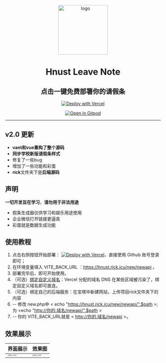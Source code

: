 

<div align="center">
<img width="160" src="https://blog.rick.icu/rick.jpeg" alt="logo"></br>
<h1 align="center">Hnust Leave Note</h1>

<h2>点击一键免费部署你的请假条</h2>

[![Deploy with Vercel](https://vercel.com/button)](https://vercel.com/new/clone?repository-url=https%3A%2F%2Fgithub.com%2Frickhqh%2Fhnust_leave_note&env=VITE_BACK_URL&project-name=hnust_leave_note&repository-name=hnust_leave_note)

[![Open in Gitpod](https://gitpod.io/button/open-in-gitpod.svg)](https://gitpod.io/#https://github.com/rickhqh/hnust_leave_note)

</div>




----

## v2.0 更新

- **vant和vue重构了整个源码**
- **同步学校新版请假条样式**
- 修复了一些bug
- 增加了一些功能和彩蛋
- **rick**文件夹下是**后端源码**

## 声明

**一切开发旨在学习**，**请勿用于非法用途**

- 假条生成器仅供学习和娱乐用途使用
- 企业微信打开链接更逼真
- 彩蛋就是数据生成功能

## 使用教程
1. 点击右侧按钮开始部署：
   [![Deploy with Vercel](https://vercel.com/button)](https://vercel.com/new/clone?repository-url=https%3A%2F%2Fgithub.com%2Frickhqh%2Fhnust_leave_note&env=VITE_BACK_URL&project-name=hnust_leave_note&repository-name=hnust_leave_note)，直接使用 Github 账号登录即可；
2. 在环境变量填入 VITE_BACK_URL ：https://hnust.rick.icu/new/newapi  。
3. 部署完毕后，即可开始使用。
4. （可选）[绑定自定义域名](https://vercel.com/docs/concepts/projects/domains/add-a-domain)：Vercel 分配的域名 DNS 在某些区域被污染了，绑定自定义域名即可直连。
5. （可选）绑定自己的后端服务：在宝塔中新建网站，上传项目rick文件夹下的内容
6.  -- 修改 new.php中  < echo "https://hnust.rick.icu/new/newapi/".$path >; 为 <echo "http://你的.域名/newapi/".$path >
7.  --  你的 VITE_BACK_URL就是 < http://你的.域名/newapi  >。
## 效果展示

| 界面展示                                                     | 效果图                                                       |
| ------------------------------------------------------------ | ------------------------------------------------------------ |
| <img src="https://pic.rick.icu/i/2023/11/17/6556e0c87cc2a.png" alt="IMG_7660" style="zoom:30%;" /> | <img src="https://pic.rick.icu/i/2023/11/17/6556e0c7cf0a9.png" alt="IMG_7658" style="zoom: 30%;" /> |




